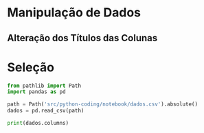 # Manipulação de Dados

## Alteração dos Títulos das Colunas

# Seleção
```python
from pathlib import Path
import pandas as pd

path = Path('src/python-coding/notebook/dados.csv').absolute()
dados = pd.read_csv(path)

print(dados.columns)
```